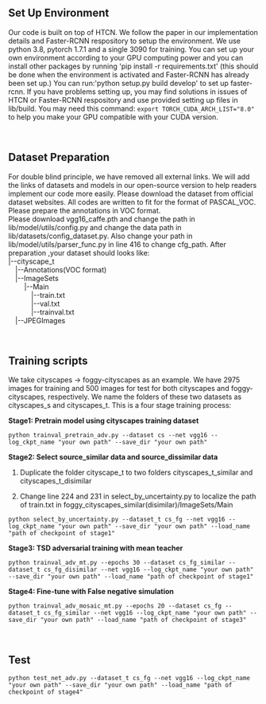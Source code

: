 

## Set Up Environment
Our code is built on top of HTCN. We follow the paper in our implementation details and Faster-RCNN respository to setup the 
environment. We use python 3.8, pytorch 1.7.1 and a single 3090 for training. You can set up your own 
environment according to your GPU computing power and you can install other packages by running 'pip install -r requirements.txt'
(this should be done when the environment is activated and Faster-RCNN has already been set up.)
You can run:'python setup.py build develop' to set up faster-rcnn. If you have problems setting up, you may find solutions in 
issues of HTCN or Faster-RCNN respository and use provided setting up files in lib/build.
You may need this command: ```export TORCH_CUDA_ARCH_LIST="8.0"``` to help you make your GPU compatible with your CUDA version.

&nbsp;
## Dataset Preparation
For double blind principle, we have removed all external links. We will add the links of datasets and models in 
our open-source version to help readers implement our code more easily. Please download the dataset from official 
dataset websites. All codes are written to fit for the format of PASCAL_VOC. Please prepare the annotations in VOC format.  
Please download vgg16_caffe.pth and change the path in lib/model/utils/config.py and change the data path in lib/datasets/config_dataset.py.
Also change your path in lib/model/utils/parser_func.py in line 416 to change cfg_path.
After preparation ,your dataset should looks like:  
|--cityscape_t  
&emsp;|--Annotations(VOC format)  
&emsp;|--ImageSets  
&emsp;&emsp; |--Main  
&emsp;&emsp;&emsp; |--train.txt  
&emsp;&emsp;&emsp; |--val.txt  
&emsp;&emsp;&emsp; |--trainval.txt  
&emsp;|--JPEGImages  

&nbsp;
## Training scripts
We take cityscapes -> foggy-cityscapes as an example. We have 2975 images for training and 500 images for test for both
cityscapes and foggy-cityscapes, respectively. We name the folders of these two datasets as cityscapes_s and cityscapes_t.
This is a four stage training process:

**Stage1: Pretrain model using cityscapes training dataset**
```
python trainval_pretrain_adv.py --dataset cs --net vgg16 --log_ckpt_name "your own path" --save_dir "your own path"
```

**Stage2: Select source_similar data and source_dissimilar data**

1. Duplicate the folder cityscape_t to two folders cityscapes_t_similar and cityscapes_t_disimilar 

2. Change line 224 and 231 in select_by_uncertainty.py to localize the path of train.txt in foggy_cityscapes_similar(disimilar)/ImageSets/Main
```
python select_by_uncertainty.py --dataset_t cs_fg --net vgg16 --log_ckpt_name "your own path" --save_dir "your own path" --load_name "path of checkpoint of stage1"
```

**Stage3: TSD adversarial training with mean teacher**
```
python trainval_adv_mt.py --epochs 30 --dataset cs_fg_similar --dataset_t cs_fg_disimilar --net vgg16 --log_ckpt_name "your own path" --save_dir "your own path" --load_name "path of checkpoint of stage1"
```

**Stage4: Fine-tune with False negative simulation**
```
python trainval_adv_mosaic_mt.py --epochs 20 --dataset cs_fg --dataset_t cs_fg_similar --net vgg16 --log_ckpt_name "your own path" --save_dir "your own path" --load_name "path of checkpoint of stage3"
```
&nbsp;
## Test
```
python test_net_adv.py --dataset_t cs_fg --net vgg16 --log_ckpt_name "your own path" --save_dir "your own path" --load_name "path of checkpoint of stage4"
```

